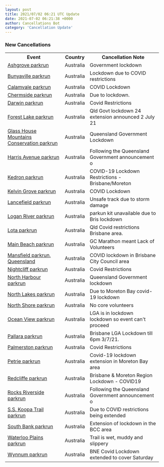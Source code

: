 ```yaml
---
layout: post
title: 2021/07/02 06:21 UTC Update
date: 2021-07-02 06:21:38 +0000
author: Cancellations Bot
category: 'Cancellation Update'
---
```


<h3>New Cancellations</h3>
<table style='width: 100%'>
    <tr>
        <th>Event</th>
        <th>Country</th>
        <th>Cancellation Note</th>
    </tr>
    <tr>
        <td><a href="https://www.parkrun.com.au/ashgrove">Ashgrove parkrun</a></td>
        <td>Australia</td>
        <td>Government lockdown</td>
    </tr>
    <tr>
        <td><a href="https://www.parkrun.com.au/bunyaville">Bunyaville parkrun</a></td>
        <td>Australia</td>
        <td>Lockdown due to COVID restrictions</td>
    </tr>
    <tr>
        <td><a href="https://www.parkrun.com.au/calamvale">Calamvale parkrun</a></td>
        <td>Australia</td>
        <td>COVID Lockdown</td>
    </tr>
    <tr>
        <td><a href="https://www.parkrun.com.au/chermside">Chermside parkrun</a></td>
        <td>Australia</td>
        <td>Due to lockdown.</td>
    </tr>
    <tr>
        <td><a href="https://www.parkrun.com.au/darwin">Darwin parkrun</a></td>
        <td>Australia</td>
        <td>Covid Restrictions</td>
    </tr>
    <tr>
        <td><a href="https://www.parkrun.com.au/forestlake">Forest Lake parkrun</a></td>
        <td>Australia</td>
        <td>Qld Govt lockdown 24 extension announced 2 July 21</td>
    </tr>
    <tr>
        <td><a href="https://www.parkrun.com.au/glasshousemountainsconservation">Glass House Mountains Conservation parkrun</a></td>
        <td>Australia</td>
        <td>Queensland Government Lockdown</td>
    </tr>
    <tr>
        <td><a href="https://www.parkrun.com.au/harrisavenue">Harris Avenue parkrun</a></td>
        <td>Australia</td>
        <td>Following the Queensland Government announcement o</td>
    </tr>
    <tr>
        <td><a href="https://www.parkrun.com.au/kedron">Kedron parkrun</a></td>
        <td>Australia</td>
        <td>COVID-19 Lockdown Restrictions - Brisbane/Moreton</td>
    </tr>
    <tr>
        <td><a href="https://www.parkrun.com.au/kelvingrove">Kelvin Grove parkrun</a></td>
        <td>Australia</td>
        <td>COVID Lockdown</td>
    </tr>
    <tr>
        <td><a href="https://www.parkrun.com.au/lancefield">Lancefield parkrun</a></td>
        <td>Australia</td>
        <td>Unsafe track due to storm damage</td>
    </tr>
    <tr>
        <td><a href="https://www.parkrun.com.au/loganriver">Logan River parkrun</a></td>
        <td>Australia</td>
        <td>parkun kit unavailable due to Bris lockdown</td>
    </tr>
    <tr>
        <td><a href="https://www.parkrun.com.au/lota">Lota parkrun</a></td>
        <td>Australia</td>
        <td>Qld Covid restrictions Brisbane area.</td>
    </tr>
    <tr>
        <td><a href="https://www.parkrun.com.au/mainbeach">Main Beach parkrun</a></td>
        <td>Australia</td>
        <td>GC Marathon meant Lack of Volunteers</td>
    </tr>
    <tr>
        <td><a href="https://www.parkrun.com.au/mansfieldqld">Mansfield parkrun, Queensland</a></td>
        <td>Australia</td>
        <td>COVID lockdown in Brisbane City Council area</td>
    </tr>
    <tr>
        <td><a href="https://www.parkrun.com.au/nightcliff">Nightcliff parkrun</a></td>
        <td>Australia</td>
        <td>Covid Restrictions</td>
    </tr>
    <tr>
        <td><a href="https://www.parkrun.com.au/northharbour">North Harbour parkrun</a></td>
        <td>Australia</td>
        <td>Queensland Government lockdown</td>
    </tr>
    <tr>
        <td><a href="https://www.parkrun.com.au/northlakes">North Lakes parkrun</a></td>
        <td>Australia</td>
        <td>Due to Moreton Bay covid-19 lockdown</td>
    </tr>
    <tr>
        <td><a href="https://www.parkrun.com.au/northshore">North Shore parkrun</a></td>
        <td>Australia</td>
        <td>No core volunteers</td>
    </tr>
    <tr>
        <td><a href="https://www.parkrun.com.au/oceanview">Ocean View parkrun</a></td>
        <td>Australia</td>
        <td>LGA is in lockdown lockdown so event can't proceed</td>
    </tr>
    <tr>
        <td><a href="https://www.parkrun.com.au/pallara">Pallara parkrun</a></td>
        <td>Australia</td>
        <td>Brisbane LGA Lockdown till 6pm 3/7/21.</td>
    </tr>
    <tr>
        <td><a href="https://www.parkrun.com.au/palmerston">Palmerston parkrun</a></td>
        <td>Australia</td>
        <td>Covid Restrictions</td>
    </tr>
    <tr>
        <td><a href="https://www.parkrun.com.au/petrie">Petrie parkrun</a></td>
        <td>Australia</td>
        <td>Covid-19 lockdown extension in Moreton Bay area</td>
    </tr>
    <tr>
        <td><a href="https://www.parkrun.com.au/redcliffe">Redcliffe parkrun</a></td>
        <td>Australia</td>
        <td>Brisbane & Moreton Region Lockdown - COVID19</td>
    </tr>
    <tr>
        <td><a href="https://www.parkrun.com.au/rocksriverside">Rocks Riverside parkrun</a></td>
        <td>Australia</td>
        <td>Following the Queensland Government announcement o</td>
    </tr>
    <tr>
        <td><a href="https://www.parkrun.com.au/sskoopatrail">S.S. Koopa Trail parkrun</a></td>
        <td>Australia</td>
        <td>Due to COVID restrictions being extended</td>
    </tr>
    <tr>
        <td><a href="https://www.parkrun.com.au/southbank">South Bank parkrun</a></td>
        <td>Australia</td>
        <td>Extension of lockdown in the BCC area</td>
    </tr>
    <tr>
        <td><a href="https://www.parkrun.com.au/waterlooplains">Waterloo Plains parkrun</a></td>
        <td>Australia</td>
        <td>Trail is wet, muddy and slippery</td>
    </tr>
    <tr>
        <td><a href="https://www.parkrun.com.au/wynnum">Wynnum parkrun</a></td>
        <td>Australia</td>
        <td>BNE Covid Lockdown extended to cover Saturday</td>
    </tr>
</table>
